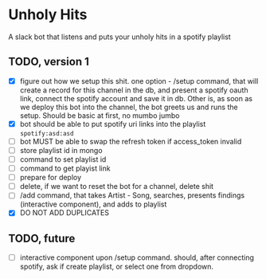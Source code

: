 # Unholy Hits
A slack bot that listens and puts your unholy hits in a spotify playlist

## TODO, version 1
- [x] figure out how we setup this shit. one option - /setup command, that will create a record for this
channel in the db, and present a spotify oauth link, connect the spotify account and save it in db. Other is, as soon as we deploy this bot
into the channel, the bot greets us and runs the setup. Should be basic at first, no mumbo jumbo
- [x] bot should be able to put spotify uri links into the playlist `spotify:asd:asd`
- [ ] bot MUST be able to swap the refresh token if access_token invalid
- [ ] store playlist id in mongo
- [ ] command to set playlist id
- [ ] command to get playist link
- [ ] prepare for deploy
- [ ] delete, if we want to reset the bot for a channel, delete shit 
- [ ] /add command, that takes Artist - Song, searches, presents findings (interactive component), and adds to playlist
- [x] DO NOT ADD DUPLICATES

## TODO, future
- [ ] interactive component upon /setup command. should, after connecting spotify, ask if create playlist, or select one from dropdown.